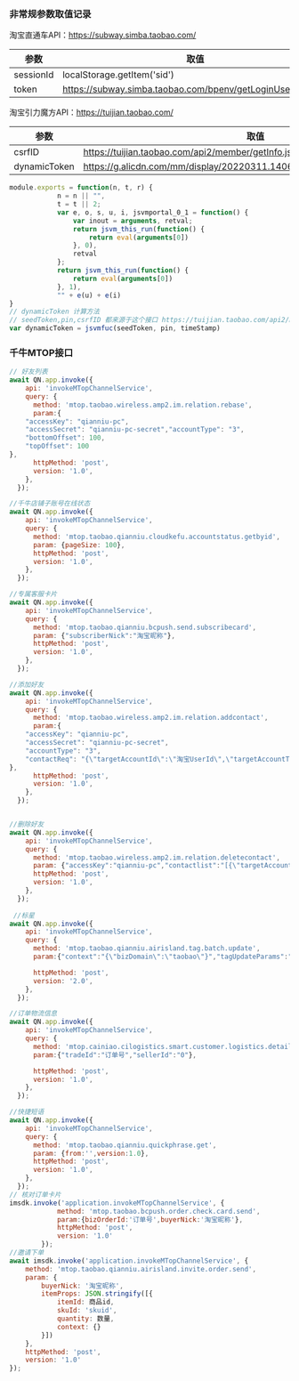 ### 非常规参数取值记录

淘宝直通车API：https://subway.simba.taobao.com/

| 参数      | 取值                                                       |
| --------- | ---------------------------------------------------------- |
| sessionId | localStorage.getItem('sid')                                |
| token     | https://subway.simba.taobao.com/bpenv/getLoginUserInfo.htm |

淘宝引力魔方API：https://tuijian.taobao.com/

| 参数         | 取值                                                         |
| ------------ | ------------------------------------------------------------ |
| csrfID       | https://tuijian.taobao.com/api2/member/getInfo.json          |
| dynamicToken | https://g.alicdn.com/mm/display/20220311.140658.727/display/services/jsvm.js |



```js
module.exports = function(n, t, r) {
            n = n || "",
            t = t || 2;
            var e, o, s, u, i, jsvmportal_0_1 = function() {
                var inout = arguments, retval;
                return jsvm_this_run(function() {
                    return eval(arguments[0])
                }, 0),
                retval
            };
            return jsvm_this_run(function() {
                return eval(arguments[0])
            }, 1),
            "" + e(u) + e(i)
}
// dynamicToken 计算方法 
// seedToken,pin,csrfID 都来源于这个接口 https://tuijian.taobao.com/api2/member/getInfo.json
var dynamicToken = jsvmfuc(seedToken, pin, timeStamp)

```

### 千牛MTOP接口
```js
// 好友列表
await QN.app.invoke({
    api: 'invokeMTopChannelService',
    query: {
      method: 'mtop.taobao.wireless.amp2.im.relation.rebase',
      param:{
	"accessKey": "qianniu-pc",
	"accessSecret": "qianniu-pc-secret","accountType": "3",
	"bottomOffset": 100,
	"topOffset": 100
},
      httpMethod: 'post',
      version: '1.0',
    },
  }); 

//千牛店铺子账号在线状态
await QN.app.invoke({
    api: 'invokeMTopChannelService',
    query: {
      method: 'mtop.taobao.qianniu.cloudkefu.accountstatus.getbyid',
      param: {pageSize: 100},
      httpMethod: 'post',
      version: '1.0',
    },
  }); 

//专属客服卡片
await QN.app.invoke({
    api: 'invokeMTopChannelService',
    query: {
      method: 'mtop.taobao.qianniu.bcpush.send.subscribecard',
      param: {"subscriberNick":"淘宝昵称"},
      httpMethod: 'post',
      version: '1.0',
    },
  }); 

//添加好友
await QN.app.invoke({
    api: 'invokeMTopChannelService',
    query: {
      method: 'mtop.taobao.wireless.amp2.im.relation.addcontact',
      param:{
	"accessKey": "qianniu-pc",
	"accessSecret": "qianniu-pc-secret",
	"accountType": "3",
	"contactReq": "{\"targetAccountId\":\"淘宝UserId\",\"targetAccountType\":\"3\",\"targetNickName\":\"\",\"targetRemarkName\":\"\",\"groupId\":0,\"bizType\":\"-1\",\"relationType\":0,\"ext\":{\"msg\":\"验证信息\"}}"
},
      httpMethod: 'post',
      version: '1.0',
    },
  }); 


//删除好友
await QN.app.invoke({
    api: 'invokeMTopChannelService',
    query: {
      method: 'mtop.taobao.wireless.amp2.im.relation.deletecontact',
      param: {"accessKey":"qianniu-pc","contactlist":"[{\"targetAccountId\":\"淘宝UserId\",\"targetAccountType\":3,\"bizType\":\"-1\",\"relationType\":0}]","accessSecret":"qianniu-pc-secret","accountType":"3"},
      httpMethod: 'post',
      version: '1.0',
    },
  }); 
  
 //标星 
await QN.app.invoke({
    api: 'invokeMTopChannelService',
    query: {
      method: 'mtop.taobao.qianniu.airisland.tag.batch.update',
      param:{"context":"{\"bizDomain\":\"taobao\"}","tagUpdateParams":"[{\"tagCode\":\"TOP_TYPE_RED\",\"targetId\":\"1597305140\",\"bizExt\":\"{}\",\"entityType\":0,\"bizDomain\":\"taobao\",\"groupCode\":\"QIANNIU_STAR\",\"updateType\":0}]","tenantId":"QIANNIU_RECEPTION"},

      httpMethod: 'post',
      version: '2.0',
    },
  }); 

//订单物流信息
await QN.app.invoke({
    api: 'invokeMTopChannelService',
    query: {
      method: 'mtop.cainiao.cilogistics.smart.customer.logistics.detail',
      param:{"tradeId":"订单号","sellerId":"0"},

      httpMethod: 'post',
      version: '1.0',
    },
  }); 

//快捷短语
await QN.app.invoke({
    api: 'invokeMTopChannelService',
    query: {
      method: 'mtop.taobao.qianniu.quickphrase.get',
      param: {from:'',version:1.0},
      httpMethod: 'post',
      version: '1.0',
    },
  }); 
// 核对订单卡片
imsdk.invoke('application.invokeMTopChannelService', {
            method: 'mtop.taobao.bcpush.order.check.card.send',
            param:{bizOrderId:'订单号',buyerNick:'淘宝昵称'},
            httpMethod: 'post',
            version: '1.0'
        });
//邀请下单
await imsdk.invoke('application.invokeMTopChannelService', {
    method: 'mtop.taobao.qianniu.airisland.invite.order.send',
    param: {
        buyerNick: '淘宝昵称',
        itemProps: JSON.stringify([{
            itemId: 商品id,
            skuId: 'skuid',
            quantity: 数量,
            context: {}
        }])
    },
    httpMethod: 'post',
    version: '1.0'
});
```
